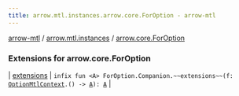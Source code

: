 ```yaml
---
title: arrow.mtl.instances.arrow.core.ForOption - arrow-mtl
---
```


[arrow-mtl](../../index.html) / [arrow.mtl.instances](../index.html) / [arrow.core.ForOption](./index.html)

### Extensions for arrow.core.ForOption

| [extensions](extensions.html) | `infix fun <A> ForOption.Companion.~~extensions~~(f: `[`OptionMtlContext`](../-option-mtl-context/index.html)`.() -> `[`A`](extensions.html#A)`): `[`A`](extensions.html#A) |

